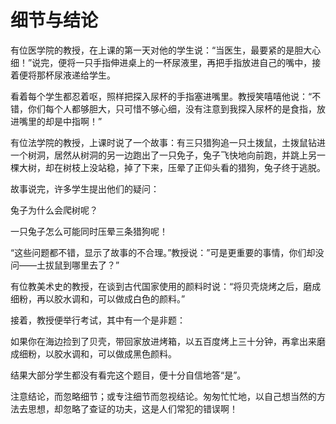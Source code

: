 # 细节与结论

有位医学院的教授，在上课的第一天对他的学生说：“当医生，最要紧的是胆大心细！”说完，便将一只手指伸进桌上的一杯尿液里，再把手指放进自己的嘴中，接着便将那杯尿液递给学生。 

看着每个学生都忍着呕，照样把探入尿杯的手指塞进嘴里。教授笑嘻嘻他说：“不错，你们每个人都够胆大，只可惜不够心细，没有注意到我探入尿杯的是食指，放进嘴里的却是中指啊！” 

有位法学院的教授，上课时说了一个故事：有三只猎狗追一只土拨鼠，土拨鼠钻进一个树洞，居然从树洞的另一边跑出了一只免子，兔子飞快地向前跑，并跳上另一棵大树，却在树枝上没站稳，掉了下来，压晕了正仰头看的猎狗，兔子终于逃脱。 

故事说完，许多学生提出他们的疑问： 

兔子为什么会爬树呢？ 

一只兔子怎么可能同时压晕三条猎狗呢！ 

“这些问题都不错，显示了故事的不合理。”教授说：”可是更重要的事情，你们却没问——土拔鼠到哪里去了？” 

有位教美术史的教授，在谈到古代国家使用的颜料时说：“将贝壳烧烤之后，磨成细粉，再以胶水调和，可以做成白色的颜料。” 

接着，教授便举行考试，其中有一个是非题： 

如果你在海边捡到了贝壳，带回家放进烤箱，以五百度烤上三十分钟，再拿出来磨成细粉，以胶水调和，可以做成黑色颜料。 

结果大部分学生都没有看完这个题目，便十分自信地答“是”。 

注意结论，而忽略细节；或专注细节而忽视结论。匆匆忙忙地，以自己想当然的方法去思想，却忽略了查证的功夫，这是人们常犯的错误啊！
 
